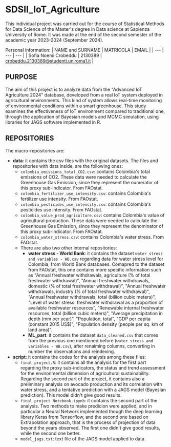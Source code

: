 # SDSII_IoT_Agriculture

This individual project was carried out for the course of Statistical Methods for Data Science of the Master's degree in Data science at Sapienza University of Rome. It was made at the end of the second semester of the academic year 2023-2024 (September 2024).

Personal information:
| NAME and SURNAME | MATRICOLA | EMAIL |
| --- | --- | --- |
| Sofia Noemi Crobeddu | 2130389 | crobeddu.2130389@studenti.uniroma1.it | 

## PURPOSE

The aim of this project is to analyze data from the "Advanced IoT Agriculture 2024" database, developed from a real IoT system deployed in agricultural environments. This kind of system allows real-time monitoring of environmental conditions within a smart greenhouse. This study examines the effectiveness of IoT environment compared to traditional one, through the application of Bayesian models and MCMC simulation, using libraries for JAGS software implemented in R.

## REPOSITORIES

The macro-repositories are:
- **data**: it contains the csv files with the original datasets. The files and repositories with data inside, are the following ones:
  - `colombia_emissions_total_CO2.csv`: contains Colombia's total emissions of CO2. These data were needed to calculate the Greenhouse Gas Emission, since they represent the numerator of this proxy sub-indicator. From FAOstat.
  - `colombia_fertilizer_use_intensity.csv`: contains Colombia's fertilizer use intensity. From FAOstat.
  - `colombia_pesticides_use_intensity.csv`: contains Colombia's pesticides use intensity. From FAOstat.
  - `colombia_value_prod_agriculture.csv`: contains Colombia's value of agricultural production. These data were needed to calculate the Greenhouse Gas Emission, since they represent the denominator of this proxy sub-indicator. From FAOstat.
  - `colombia_water_stress.csv`: contains Colombia's water stress. From FAOstat.
  - There are also two other internal repositories:
     - **water stress - World Bank**: it contains the dataset `water stress and variables - WB.csv` regarding data for water stress level for Colombia, from World Bank databases. Comapred to the dataset from FAOstat, this one contains more specific information such as "Annual freshwater withdrawals, agriculture (% of total freshwater withdrawal)", "Annual freshwater withdrawals, domestic (% of total freshwater withdrawal)", "Annual freshwater withdrawals, industry (% of total freshwater withdrawal)", "Annual freshwater withdrawals, total (billion cubic meters)", "Level of water stress: freshwater withdrawal as a proportion of available freshwater resources", "Renewable internal freshwater resources, total (billion cubic meters)", "Average precipitation in depth (mm per year)", "Population, total", "GDP per capita (constant 2015 US$)", "Population density (people per sq. km of land area)".
     - **ML_part**: it contains the dataset `data_cleaned.csv` that comes from the previous one mentioned before (`water stress and variables - WB.csv`), after renaiming columns, converting in number the observations and reindexing.
- **script**: it contains the codes for the analysis among these files:
  - `final project.R`: it contains all the analysis for the first part regarding the proxy sub-indicators, the status and trend assessment for the environmental dimension of agricultural sustainability. Regarding the second part of the project, it contains also a preliminary analysis on avocado production and its correlation with water stress, and a tentative prediction with a JAGS model (Bayesian prediction). This model didn't give good results.
  - `final project Notebook.ipynb`: it contains the second part of the analysis. Two methods to make predicion were applied, and in particular a Neural Network implemented though the deep learning library Keras from Tensorflow, and the second one based on Extrapolation approach, that is the process of projection of data beyond the years observed. The first one didn't give good results, while the second one better.
  - `model_jags.txt`: text file of the JAGS model applied to data.
